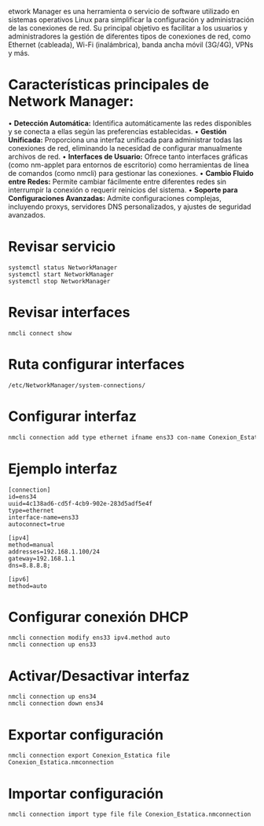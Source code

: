 etwork Manager es una herramienta o servicio de software utilizado en sistemas operativos Linux para simplificar la configuración y administración de las conexiones de red. Su principal objetivo es facilitar a los usuarios y administradores la gestión de diferentes tipos de conexiones de red, como Ethernet (cableada), Wi-Fi (inalámbrica), banda ancha móvil (3G/4G), VPNs y más.


# **Características principales de Network Manager:**
• **Detección Automática:** Identifica automáticamente las redes disponibles y se conecta a ellas según las preferencias establecidas.
• **Gestión Unificada:** Proporciona una interfaz unificada para administrar todas las conexiones de red, eliminando la necesidad de configurar manualmente archivos de red.
• **Interfaces de Usuario:** Ofrece tanto interfaces gráficas (como nm-applet para entornos de escritorio) como herramientas de línea de comandos (como nmcli) para gestionar las conexiones.
• **Cambio Fluido entre Redes:** Permite cambiar fácilmente entre diferentes redes sin interrumpir la conexión o requerir reinicios del sistema.
• **Soporte para Configuraciones Avanzadas:** Admite configuraciones complejas, incluyendo proxys, servidores DNS personalizados, y ajustes de seguridad avanzados.


# Revisar servicio
```
systemctl status NetworkManager
systemctl start NetworkManager
systemctl stop NetworkManager
```

# Revisar interfaces
```
nmcli connect show
```

# Ruta configurar interfaces
```
/etc/NetworkManager/system-connections/
```

# Configurar interfaz
```Bash
nmcli connection add type ethernet ifname ens33 con-name Conexion_Estatica ipv4.addresses 192.168.1.100/24 ipv4.gateway 192.168.1.1 ipv4.dns 8.8.8.8 ipv4.method manual autoconnect yes
```

# Ejemplo interfaz
```
[connection]
id=ens34
uuid=4c138ad6-cd5f-4cb9-902e-283d5adf5e4f
type=ethernet
interface-name=ens33
autoconnect=true

[ipv4]
method=manual
addresses=192.168.1.100/24
gateway=192.168.1.1
dns=8.8.8.8;

[ipv6]
method=auto
```

# Configurar conexión DHCP
```
nmcli connection modify ens33 ipv4.method auto
nmcli connection up ens33
```

# Activar/Desactivar interfaz
```
nmcli connection up ens34
nmcli connection down ens34
```

# Exportar configuración
```
nmcli connection export Conexion_Estatica file Conexion_Estatica.nmconnection
```

# Importar configuración
```
nmcli connection import type file file Conexion_Estatica.nmconnection
```